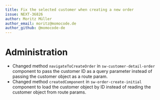 ```yaml
---
title: Fix the selected customer when creating a new order
issue: NEXT-36826
author: Moritz Müller
author_email: moritz@momocode.de
author_github: @momocode-de
---
```


# Administration
* Changed method `navigateToCreateOrder` in `sw-customer-detail-order` component to pass the customer ID as a query parameter instead of passing the customer object as a route param.
* Changed method `createdComponent` in `sw-order-create-initial` component to load the customer object by ID instead of reading the customer object from route params.

